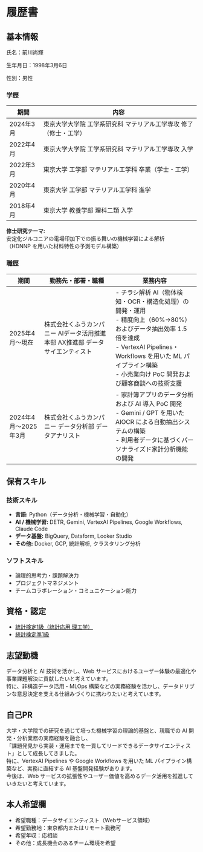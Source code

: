 # 履歴書

## 基本情報

氏名：前川尚輝

生年月日：1998年3月6日

性別：男性

### 学歴
| 期間 | 内容 |
|------|------|
| 2024年3月 | 東京大学大学院 工学系研究科 マテリアル工学専攻 修了（修士・工学） |
| 2022年4月 | 東京大学大学院 工学系研究科 マテリアル工学専攻 入学 |
| 2022年3月 | 東京大学 工学部 マテリアル工学科 卒業（学士・工学） |
| 2020年4月 | 東京大学 工学部 マテリアル工学科 進学 |
| 2018年4月 | 東京大学 教養学部 理科二類 入学 |

**修士研究テーマ:**  
安定化ジルコニアの電場印加下での振る舞いの機械学習による解析  
（HDNNP を用いた材料特性の予測モデル構築）

### 職歴

| 期間 | 勤務先・部署・職種 | 業務内容 |
|------|--------------------|-----------|
| 2025年4月〜現在 | 株式会社くふうカンパニー AIデータ活用推進本部 AX推進部 データサイエンティスト | - チラシ解析 AI（物体検知・OCR・構造化処理）の開発・運用<br>- 精度向上（60%→80%）およびデータ抽出効率 1.5 倍を達成<br>- VertexAI Pipelines・Workflows を用いた ML パイプライン構築<br>- 小売業向け PoC 開発および顧客商談への技術支援 |
| 2024年4月〜2025年3月 | 株式会社くふうカンパニー データ分析部 データアナリスト | - 家計簿アプリのデータ分析および AI 導入 PoC 開発<br>- Gemini / GPT を用いた AIOCR による自動抽出システムの構築<br>- 利用者データに基づくパーソナライズド家計分析機能の開発 |

## 保有スキル

### 技術スキル
- **言語:** Python（データ分析・機械学習・自動化）
- **AI / 機械学習:** DETR, Gemini, VertexAI Pipelines, Google Workflows, Claude Code
- **データ基盤:** BigQuery, Dataform, Looker Studio
- **その他:** Docker, GCP, 統計解析, クラスタリング分析

### ソフトスキル
- 論理的思考力・課題解決力  
- プロジェクトマネジメント  
- チームコラボレーション・コミュニケーション能力  

## 資格・認定

- [統計検定1級（統計応用 理工学）](https://www.openbadge-global.com/ns/portal/openbadge/public/assertions/detail/MXNZaGd5MGdZZ2lyNGtNRUhjOFBGZz09)
- [統計検定準1級](https://www.openbadge-global.com/ns/portal/openbadge/public/assertions/detail/TnErQ2grY0RFMThNcnlsbVBmRURVdz09)

## 志望動機

データ分析と AI 技術を活かし、Web サービスにおけるユーザー体験の最適化や事業課題解決に貢献したいと考えています。  
特に、非構造データ活用・MLOps 構築などの実務経験を活かし、データドリブンな意思決定を支える仕組みづくりに携わりたいと考えています。

## 自己PR

大学・大学院での研究を通じて培った機械学習の理論的基盤と、現職での AI 開発・分析業務の実務経験を融合し、  
「課題発見から実装・運用までを一貫してリードできるデータサイエンティスト」として成長してきました。  
特に、VertexAI Pipelines や Google Workflows を用いた ML パイプライン構築など、実務に直結する AI 基盤開発経験があります。  
今後は、Web サービスの拡張性やユーザー価値を高めるデータ活用を推進していきたいと考えています。


## 本人希望欄

- 希望職種：データサイエンティスト（Webサービス領域）
- 希望勤務地：東京都内またはリモート勤務可
- 希望年収：応相談
- その他：成長機会のあるチーム環境を希望
